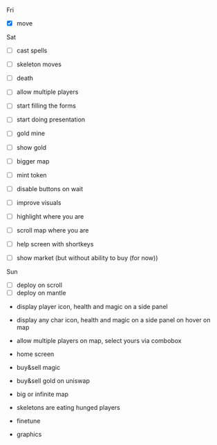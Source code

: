 Fri
- [x] move

Sat
- [ ] cast spells
- [ ] skeleton moves
- [ ] death
- [ ] allow multiple players

- [ ] start filling the forms
- [ ] start doing presentation

- [ ] gold mine
- [ ] show gold
- [ ] bigger map
- [ ] mint token
- [ ] disable buttons on wait

- [ ] improve visuals
- [ ] highlight where you are
- [ ] scroll map where you are
- [ ] help screen with shortkeys
- [ ] show market (but without ability to buy (for now))

Sun
- [ ] deploy on scroll
- [ ] deploy on mantle

- display player icon, health and magic on a side panel
- display any char icon, health and magic on a side panel on hover on map
- allow multiple players on map, select yours via combobox

- home screen
- buy&sell magic
- buy&sell gold on uniswap
- big or infinite map
- skeletons are eating hunged players

- finetune
- graphics
